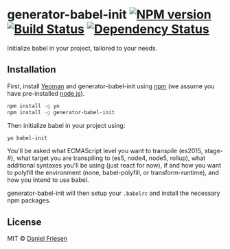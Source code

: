 # generator-babel-init [![NPM version][npm-image]][npm-url] [![Build Status][travis-image]][travis-url] [![Dependency Status][daviddm-image]][daviddm-url]
Initialize babel in your project, tailored to your needs.

## Installation

First, install [Yeoman](http://yeoman.io) and generator-babel-init using [npm](https://www.npmjs.com/) (we assume you have pre-installed [node.js](https://nodejs.org/)).

```bash
npm install -g yo
npm install -g generator-babel-init
```

Then initialize babel in your project using:

```bash
yo babel-init
```

You'll be asked what ECMAScript level you want to transpile (es2015, stage-#), what target you are transpiling to (es5, node4, node5, rollup), what additional syntaxes you'll be using (just react for now), if and how you want to polyfill the environment (none, babel-polyfill, or transform-runtime), and how you intend to use babel.

generator-babel-init will then setup your `.babelrc` and install the necessary npm packages.

## License

MIT © [Daniel Friesen](http://danielfriesen.name/)


[npm-image]: https://badge.fury.io/js/generator-babel-init.svg
[npm-url]: https://npmjs.org/package/generator-babel-init
[travis-image]: https://travis-ci.org/dantman/generator-babel-init.svg?branch=master
[travis-url]: https://travis-ci.org/dantman/generator-babel-init
[daviddm-image]: https://david-dm.org/dantman/generator-babel-init.svg?theme=shields.io
[daviddm-url]: https://david-dm.org/dantman/generator-babel-init
